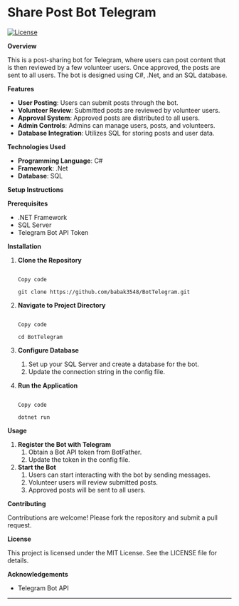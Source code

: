 # Share Post Bot Telegram

[![License](https://img.shields.io/badge/license-MIT-blue.svg)](https://opensource.org/licenses/MIT)

**Overview**

This is a post-sharing bot for Telegram, where users can post content that is then reviewed by a few volunteer users. Once approved, the posts are sent to all users. The bot is designed using C#, .Net, and an SQL database.

**Features**

- **User Posting**: Users can submit posts through the bot.
- **Volunteer Review**: Submitted posts are reviewed by volunteer users.
- **Approval System**: Approved posts are distributed to all users.
- **Admin Controls**: Admins can manage users, posts, and volunteers.
- **Database Integration**: Utilizes SQL for storing posts and user data.

**Technologies Used**

- **Programming Language**: C#
- **Framework**: .Net
- **Database**: SQL

**Setup Instructions**

**Prerequisites**

- .NET Framework
- SQL Server
- Telegram Bot API Token

**Installation**

1. **Clone the Repository**

   ```

   Copy code

   git clone https://github.com/babak3548/BotTelegram.git

   ```

1. **Navigate to Project Directory**

   ```

   Copy code

   cd BotTelegram

   ```

1. **Configure Database**
   1. Set up your SQL Server and create a database for the bot.
   1. Update the connection string in the config file.
1. **Run the Application**

   ```

   Copy code

   dotnet run

   ```

**Usage**

1. **Register the Bot with Telegram**
   1. Obtain a Bot API token from BotFather.
   1. Update the token in the config file.
1. **Start the Bot**
   1. Users can start interacting with the bot by sending messages.
   1. Volunteer users will review submitted posts.
   1. Approved posts will be sent to all users.

**Contributing**

Contributions are welcome! Please fork the repository and submit a pull request.

**License**

This project is licensed under the MIT License. See the LICENSE file for details.

**Acknowledgements**

- Telegram Bot API

-----


